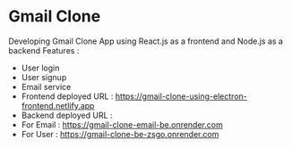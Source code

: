 # Gmail Clone

Developing Gmail Clone App using React.js as a frontend and Node.js as a backend
Features :
- User login
- User signup
- Email service
- Frontend deployed URL : https://gmail-clone-using-electron-frontend.netlify.app
- Backend deployed URL :
- For Email : https://gmail-clone-email-be.onrender.com
- For User : https://gmail-clone-be-zsgo.onrender.com

